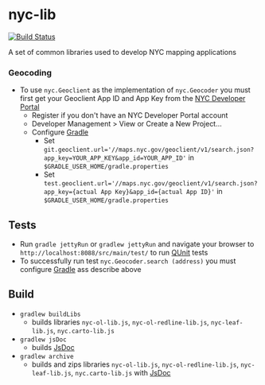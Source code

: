 # nyc-lib

[![Build Status](https://travis-ci.org/timkeane/nyc-lib.svg?branch=master)](https://travis-ci.org/timkeane/nyc-lib)

A set of common libraries used to develop NYC mapping applications

### Geocoding

* To use ```nyc.Geoclient``` as the implementation of ```nyc.Geocoder``` you must first get your Geoclient App ID and App Key from the [NYC Developer Portal](https://developer.cityofnewyork.us/api/geoclient-api)
  * Register if you don't have an NYC Developer Portal account
  * Developer Management > View or Create a New Project...
  * Configure [Gradle](http://gradle.org/)
    * Set ```git.geoclient.url='//maps.nyc.gov/geoclient/v1/search.json?app_key=YOUR_APP_KEY&app_id=YOUR_APP_ID'``` in ```$GRADLE_USER_HOME/gradle.properties```
    * Set ```test.geoclient.url='//maps.nyc.gov/geoclient/v1/search.json?app_key={actual App Key}&app_id={actual App ID}'``` in ```$GRADLE_USER_HOME/gradle.properties```

## Tests
* Run ```gradle jettyRun``` or ```gradlew jettyRun``` and navigate your browser to ```http://localhost:8088/src/main/test/``` to run [QUnit](https://qunitjs.com/) tests
* To successfully run test ```nyc.Geocoder.search (address)``` you must configure [Gradle](http://gradle.org/) ass describe above

## Build
* ```gradlew buildLibs```
	* builds libraries ```nyc-ol-lib.js```, ```nyc-ol-redline-lib.js```, ```nyc-leaf-lib.js```, ```nyc.carto-lib.js```
* ```gradlew jsDoc```
	* builds [JsDoc](http://usejsdoc.org/)
* ```gradlew archive```
	* builds and zips libraries ```nyc-ol-lib.js```, ```nyc-ol-redline-lib.js```, ```nyc-leaf-lib.js```, ```nyc.carto-lib.js``` with [JsDoc](http://usejsdoc.org/)
